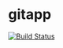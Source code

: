 # gitapp
[![Build Status](https://dev.azure.com/dzedaj1977/AgileProject/_apis/build/status/Devops30000.gitapp?branchName=main)](https://dev.azure.com/dzedaj1977/AgileProject/_build/latest?definitionId=3&branchName=main)
